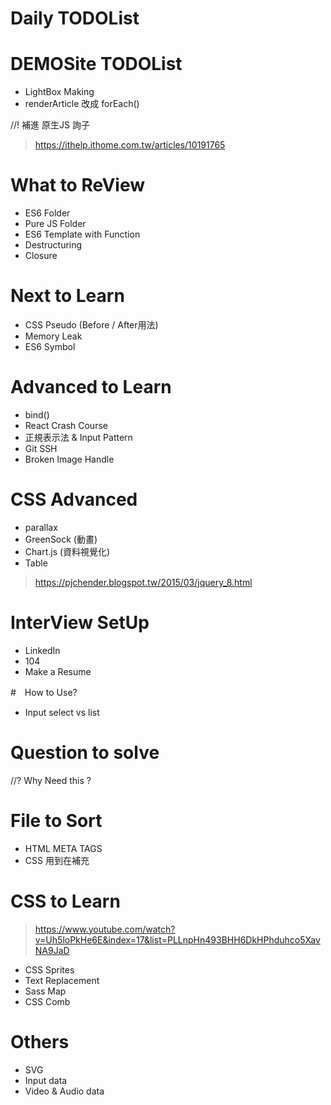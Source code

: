 # Daily TODOList

# DEMOSite TODOList
- LightBox Making
- renderArticle 改成 forEach()

//! 補進 原生JS 詢子
> https://ithelp.ithome.com.tw/articles/10191765


# What to ReView
- ES6 Folder
- Pure JS Folder
- ES6 Template with Function
- Destructuring
- Closure

# Next to Learn
- CSS Pseudo  (Before / After用法)
- Memory Leak
- ES6 Symbol

# Advanced to Learn
- bind()
- React Crash Course
- 正規表示法 & Input Pattern
- Git SSH 
- Broken Image Handle

# CSS Advanced
- parallax
- GreenSock (動畫)
- Chart.js (資料視覺化)
- Table
> https://pjchender.blogspot.tw/2015/03/jquery_8.html


# InterView SetUp
- LinkedIn
- 104
- Make a Resume

#　How to Use?
- Input select vs list

# Question to solve
//? Why Need this ?<!DOCTYPE html>

# File to Sort
- HTML META TAGS
- CSS 用到在補充

# CSS to Learn
> https://www.youtube.com/watch?v=Uh5loPkHe6E&index=17&list=PLLnpHn493BHH6DkHPhduhco5XavNA9JaD
* CSS Sprites
* Text Replacement
* Sass Map
* CSS Comb

# Others
- SVG
- Input data 
- Video & Audio data